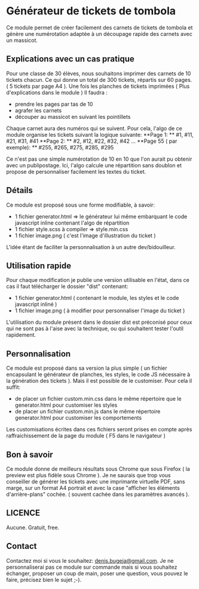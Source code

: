 # Générateur de tickets de tombola

Ce module permet de créer facilement des carnets de tickets de tombola et génère une numérotation adaptée à un découpage rapide des carnets avec un massicot.

## Explications avec un cas pratique

Pour une classe de 30 élèves, nous souhaitons imprimer des carnets de 10 tickets chacun.
Ce qui donne un total de 300 tickets, répartis sur 60 pages. ( 5 tickets par page A4 ).
Une fois les planches de tickets imprimées ( Plus d'explications dans le module )
Il faudra :
- prendre les pages par tas de 10
- agrafer les carnets
- découper au massicot en suivant les pointillets

Chaque carnet aura des numéros qui se suivent. Pour cela, l'algo de ce module organise les tickets suivant la logique suivante:
**Page 1: **
\#1, #11, #21, #31, #41
**Page 2: **
\#2, #12, #22, #32, #42
...
**Page 55 ( par exemple): **
\#255, #265, #275, #285, #295

Ce n'est pas une simple numérotation de 10 en 10 que l'on aurait pu obtenir avec un publipostage.
Ici, l'algo calcule une répartition sans doublon et propose de personnaliser facilement les textes du ticket.

## Détails

Ce module est proposé sous une forme modifiable, à savoir:
- 1 fichier generator.html => le générateur lui même embarquant le code javascript inline contenant l'algo de répartition
- 1 fichier style.scss à compiler => style.min.css
- 1 fichier image.png ( c'est l'image d'illustration du ticket )

L'idée étant de faciliter la personnalisation à un autre dev/bidouilleur.

## Utilisation rapide

Pour chaque modification je publie une version utilisable en l'état, dans ce cas il faut télécharger le dossier "dist" contenant:
- 1 fichier generator.html ( contenant le module, les styles et le code javascript inliné )
- 1 fichier image.png ( à modifier pour personnaliser l'image du ticket )

L'utilisation du module présent dans le dossier dist est préconisé pour ceux qui ne sont pas à l'aise avec la technique, ou qui souhaitent tester l'outil rapidement.

## Personnalisation

Ce module est proposé dans sa version la plus simple ( un fichier encapsulant le générateur de planches, les styles, le code JS nécessaire à la génération des tickets ).
Mais il est possible de le customiser.
Pour cela il suffit:
- de placer un fichier custom.min.css dans le même répertoire que le generator.html pour customiser les styles
- de placer un fichier custom.min.js dans le même répertoire generator.html pour customiser les comportements

Les customisations écrites dans ces fichiers seront prises en compte après raffraichissement de la page du module ( F5 dans le navigateur )

## Bon à savoir

Ce module donne de meilleurs résultats sous Chrome que sous Firefox ( la preview est plus fidèle sous Chrome ).
Je ne saurais que trop vous conseiller de générer les tickets avec une imprimante virtuelle PDF, sans marge, sur un format A4 portrait et avec la case "afficher les éléments d'arrière-plans" cochée. ( souvent cachée dans les paramètres avancés ).

## LICENCE

Aucune. Gratuit, free.

## Contact

Contactez moi si vous le souhaitez: denis.bugeja@gmail.com.
Je ne personnaliserai pas ce module sur commande mais si vous souhaitez échanger, proposer un coup de main, poser une question, vous pouvez le faire, précisez bien le sujet ;-).
